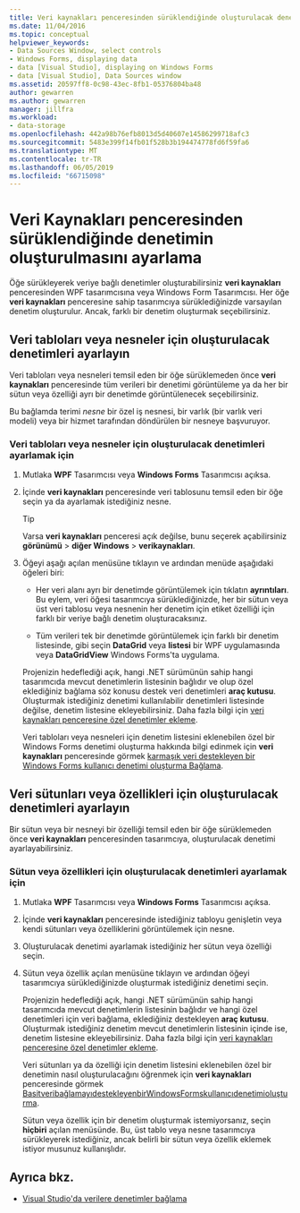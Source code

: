 ```yaml
---
title: Veri kaynakları penceresinden sürüklendiğinde oluşturulacak denetimi ayarlama
ms.date: 11/04/2016
ms.topic: conceptual
helpviewer_keywords:
- Data Sources Window, select controls
- Windows Forms, displaying data
- data [Visual Studio], displaying on Windows Forms
- data [Visual Studio], Data Sources window
ms.assetid: 20597ff8-0c98-43ec-8fb1-05376804ba48
author: gewarren
ms.author: gewarren
manager: jillfra
ms.workload:
- data-storage
ms.openlocfilehash: 442a98b76efb8013d5d40607e14586299718afc3
ms.sourcegitcommit: 5483e399f14fb01f528b3b194474778fd6f59fa6
ms.translationtype: MT
ms.contentlocale: tr-TR
ms.lasthandoff: 06/05/2019
ms.locfileid: "66715098"
---
```

# <a name="set-the-control-to-be-created-when-dragging-from-the-data-sources-window"></a>Veri Kaynakları penceresinden sürüklendiğinde denetimin oluşturulmasını ayarlama

Öğe sürükleyerek veriye bağlı denetimler oluşturabilirsiniz **veri kaynakları** penceresinden WPF tasarımcısına veya Windows Form Tasarımcısı. Her öğe **veri kaynakları** penceresine sahip tasarımcıya sürüklediğinizde varsayılan denetim oluşturulur. Ancak, farklı bir denetim oluşturmak seçebilirsiniz.

## <a name="set-the-controls-to-be-created-for-data-tables-or-objects"></a>Veri tabloları veya nesneler için oluşturulacak denetimleri ayarlayın

Veri tabloları veya nesneleri temsil eden bir öğe sürüklemeden önce **veri kaynakları** penceresinde tüm verileri bir denetimi görüntüleme ya da her bir sütun veya özelliği ayrı bir denetimde görüntülenecek seçebilirsiniz.

Bu bağlamda terimi *nesne* bir özel iş nesnesi, bir varlık (bir varlık veri modeli) veya bir hizmet tarafından döndürülen bir nesneye başvuruyor.

### <a name="to-set-the-controls-to-be-created-for-data-tables-or-objects"></a>Veri tabloları veya nesneler için oluşturulacak denetimleri ayarlamak için

1. Mutlaka **WPF** Tasarımcısı veya **Windows Forms** Tasarımcısı açıksa.

2. İçinde **veri kaynakları** penceresinde veri tablosunu temsil eden bir öğe seçin ya da ayarlamak istediğiniz nesne.

   > [!TIP]
   > Varsa **veri kaynakları** penceresi açık değilse, bunu seçerek açabilirsiniz **görünümü** > **diğer Windows** > **verikaynakları**.

3. Öğeyi aşağı açılan menüsüne tıklayın ve ardından menüde aşağıdaki öğeleri biri:

    - Her veri alanı ayrı bir denetimde görüntülemek için tıklatın **ayrıntıları**. Bu eylem, veri öğesi tasarımcıya sürüklediğinizde, her bir sütun veya üst veri tablosu veya nesnenin her denetim için etiket özelliği için farklı bir veriye bağlı denetim oluşturacaksınız.

    - Tüm verileri tek bir denetimde görüntülemek için farklı bir denetim listesinde, gibi seçin **DataGrid** veya **listesi** bir WPF uygulamasında veya **DataGridView** Windows Forms'ta uygulama.

    Projenizin hedeflediği açık, hangi .NET sürümünün sahip hangi tasarımcıda mevcut denetimlerin listesinin bağlıdır ve olup özel eklediğiniz bağlama söz konusu destek veri denetimleri **araç kutusu**. Oluşturmak istediğiniz denetimi kullanılabilir denetimleri listesinde değilse, denetim listesine ekleyebilirsiniz. Daha fazla bilgi için [veri kaynakları penceresine özel denetimler ekleme](../data-tools/add-custom-controls-to-the-data-sources-window.md).

    Veri tabloları veya nesneleri için denetim listesini eklenebilen özel bir Windows Forms denetimi oluşturma hakkında bilgi edinmek için **veri kaynakları** penceresinde görmek [karmaşık veri destekleyen bir Windows Forms kullanıcı denetimi oluşturma Bağlama](../data-tools/create-a-windows-forms-user-control-that-supports-complex-data-binding.md).

## <a name="set-the-controls-to-be-created-for-data-columns-or-properties"></a>Veri sütunları veya özellikleri için oluşturulacak denetimleri ayarlayın

Bir sütun veya bir nesneyi bir özelliği temsil eden bir öğe sürüklemeden önce **veri kaynakları** penceresinden tasarımcıya, oluşturulacak denetimi ayarlayabilirsiniz.

### <a name="to-set-the-controls-to-be-created-for-columns-or-properties"></a>Sütun veya özellikleri için oluşturulacak denetimleri ayarlamak için

1. Mutlaka **WPF** Tasarımcısı veya **Windows Forms** Tasarımcısı açıksa.

2. İçinde **veri kaynakları** penceresinde istediğiniz tabloyu genişletin veya kendi sütunları veya özelliklerini görüntülemek için nesne.

3. Oluşturulacak denetimi ayarlamak istediğiniz her sütun veya özelliği seçin.

4. Sütun veya özellik açılan menüsüne tıklayın ve ardından öğeyi tasarımcıya sürüklediğinizde oluşturmak istediğiniz denetimi seçin.

     Projenizin hedeflediği açık, hangi .NET sürümünün sahip hangi tasarımcıda mevcut denetimlerin listesinin bağlıdır ve hangi özel denetimleri için veri bağlama, eklediğiniz destekleyen **araç kutusu**. Oluşturmak istediğiniz denetim mevcut denetimlerin listesinin içinde ise, denetim listesine ekleyebilirsiniz. Daha fazla bilgi için [veri kaynakları penceresine özel denetimler ekleme](../data-tools/add-custom-controls-to-the-data-sources-window.md).

     Veri sütunları ya da özelliği için denetim listesini eklenebilen özel bir denetimin nasıl oluşturulacağını öğrenmek için **veri kaynakları** penceresinde görmek [BasitveribağlamayıdestekleyenbirWindowsFormskullanıcıdenetimioluşturma](../data-tools/create-a-windows-forms-user-control-that-supports-simple-data-binding.md).

     Sütun veya özellik için bir denetim oluşturmak istemiyorsanız, seçin **hiçbiri** açılan menüsünde. Bu, üst tablo veya nesne tasarımcıya sürükleyerek istediğiniz, ancak belirli bir sütun veya özellik eklemek istiyor musunuz kullanışlıdır.

## <a name="see-also"></a>Ayrıca bkz.

- [Visual Studio'da verilere denetimler bağlama](../data-tools/bind-controls-to-data-in-visual-studio.md)